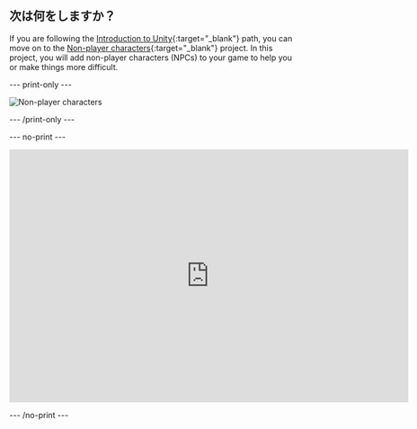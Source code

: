 ## 次は何をしますか？

If you are following the [Introduction to Unity](https://projects.raspberrypi.org/en/raspberrypi/unity-intro){:target="_blank"} path, you can move on to the [Non-player characters](https://projects.raspberrypi.org/en/projects/non-player-characters){:target="_blank"} project. In this project, you will add non-player characters (NPCs) to your game to help you or make things more difficult.

--- print-only ---

![Non-player characters](images/npc-project.png)

--- /print-only ---

--- no-print ---

<iframe allowtransparency="true" width="710" height="450" src="https://raspberrypilearning.github.io/unity-webgl/npc-basic/" frameborder="0"></iframe>

--- /no-print ---
